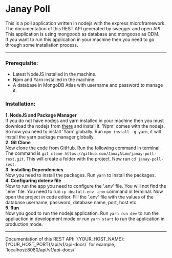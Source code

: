 # Janay Poll
This is a poll application written in nodejs with the express microframework. The documentation of this REST API generated by swegger and open API. This application is using mongoodb as database and mongoose as ODM.
<br>
If you want to run this application in your machine then you need to go through some installation process.
<hr>

### Prerequisite:
- Latest NodeJS installed in the machine.
- Npm and Yarn installed in the machine.
- A database in MongoDB Atlas with username and password to manage it.
### Installation:
<b>1. NodeJS and Package Manager</b><br>
If you do not have nodejs and yarn installed in your machine then you must download the nodejs from [there](https://nodejs.org/en/) and install it. 'Npm' comes with the nodejs. So now you need to install 'Yarn' globally. Run `npm install -g yarn`, it will install the yarn package manager globally.
<br>
<b>2. Git Clone</b><br>
Now clone the code from GitHub. Run the following command in terminal. The command is `git clone https://github.com/JanayAlam/janay-poll-rest.git`. This will create a folder with the project. Now run `cd janay-poll-rest`.
<br>
<b>3. Installing Dependencies</b><br>
Now you need to install the packages. Run `yarn` to install the packages.
<br>
<b>4. Configuring dotenv file</b><br>
Now to run the app you need to configure the '.env' file. You will not find the '.env' file. You need to run `cp deafult.env .env` command in terminal. Now open the project in code editor. Fill the '.env' file with the values of the database username, password, database name, port, host etc.
<br>
<b>5. Run</b><br>
Now you good to run the nodejs application. Run `yarn run dev` to run the appliaction in development mode or run `yarn start` to run the application in production mode. 
<hr>
Documentation of this REST API: `{YOUR_HOST_NAME}:{YOUR_HOST_PORT}/api/v1/api-docs/` for example, `localhost:8080/api/v1/api-docs/`
<b>